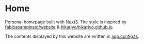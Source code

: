 # Home

Personal homepage built with [Nuxt3](https://nuxt.com/docs/getting-started/introduction). The style is inspired by [fabiospampinato/website](https://github.com/fabiospampinato/website) & [hikariyo/hikariyo.github.io](https://github.com/hikariyo/hikariyo.github.io).

The contents displayed by this website are written in [app.config.ts](app.config.ts).
